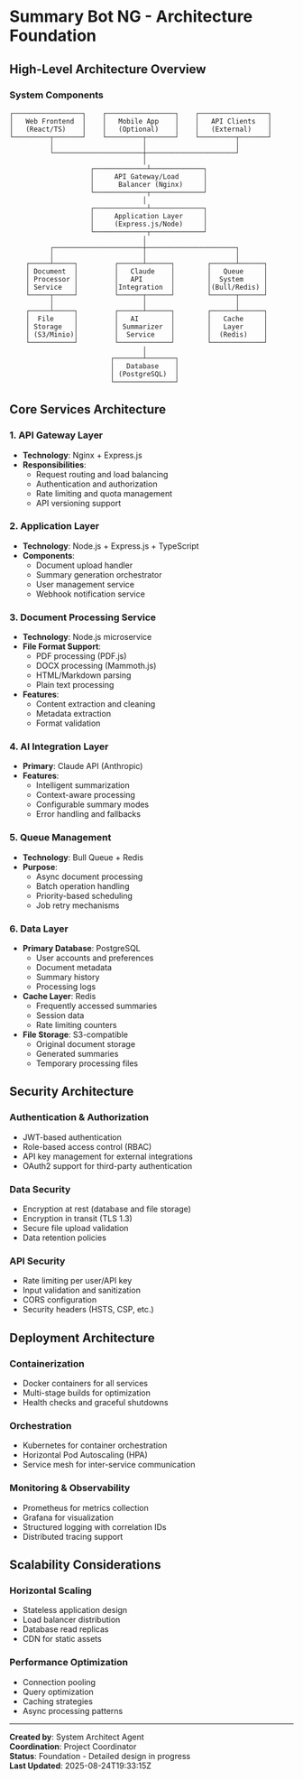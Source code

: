 # Summary Bot NG - Architecture Foundation

## High-Level Architecture Overview

### System Components

```
┌─────────────────┐    ┌─────────────────┐    ┌─────────────────┐
│   Web Frontend  │    │   Mobile App    │    │   API Clients   │
│   (React/TS)    │    │   (Optional)    │    │   (External)    │
└─────────┬───────┘    └─────────┬───────┘    └─────────┬───────┘
          │                      │                      │
          └──────────────────────┼──────────────────────┘
                                 │
                    ┌─────────────┴─────────────┐
                    │     API Gateway/Load      │
                    │      Balancer (Nginx)     │
                    └─────────────┬─────────────┘
                                 │
                    ┌─────────────┴─────────────┐
                    │     Application Layer     │
                    │     (Express.js/Node)     │
                    └─────────────┬─────────────┘
                                 │
          ┌──────────────────────┼──────────────────────┐
          │                      │                      │
    ┌─────┴─────┐         ┌──────┴──────┐        ┌──────┴──────┐
    │ Document  │         │   Claude    │        │   Queue     │
    │ Processor │         │   API       │        │  System     │
    │ Service   │         │Integration  │        │(Bull/Redis) │
    └─────┬─────┘         └──────┬──────┘        └──────┬──────┘
          │                      │                      │
    ┌─────┴─────┐         ┌──────┴──────┐        ┌──────┴──────┐
    │  File     │         │   AI        │        │   Cache     │
    │ Storage   │         │ Summarizer  │        │   Layer     │
    │ (S3/Minio)│         │  Service    │        │  (Redis)    │
    └───────────┘         └─────────────┘        └─────────────┘
                                 │
                         ┌───────┴───────┐
                         │   Database    │
                         │ (PostgreSQL)  │
                         └───────────────┘
```

## Core Services Architecture

### 1. API Gateway Layer
- **Technology**: Nginx + Express.js
- **Responsibilities**:
  - Request routing and load balancing
  - Authentication and authorization
  - Rate limiting and quota management
  - API versioning support

### 2. Application Layer
- **Technology**: Node.js + Express.js + TypeScript
- **Components**:
  - Document upload handler
  - Summary generation orchestrator
  - User management service
  - Webhook notification service

### 3. Document Processing Service
- **Technology**: Node.js microservice
- **File Format Support**:
  - PDF processing (PDF.js)
  - DOCX processing (Mammoth.js)
  - HTML/Markdown parsing
  - Plain text processing
- **Features**:
  - Content extraction and cleaning
  - Metadata extraction
  - Format validation

### 4. AI Integration Layer
- **Primary**: Claude API (Anthropic)
- **Features**:
  - Intelligent summarization
  - Context-aware processing
  - Configurable summary modes
  - Error handling and fallbacks

### 5. Queue Management
- **Technology**: Bull Queue + Redis
- **Purpose**:
  - Async document processing
  - Batch operation handling
  - Priority-based scheduling
  - Job retry mechanisms

### 6. Data Layer
- **Primary Database**: PostgreSQL
  - User accounts and preferences
  - Document metadata
  - Summary history
  - Processing logs
- **Cache Layer**: Redis
  - Frequently accessed summaries
  - Session data
  - Rate limiting counters
- **File Storage**: S3-compatible
  - Original document storage
  - Generated summaries
  - Temporary processing files

## Security Architecture

### Authentication & Authorization
- JWT-based authentication
- Role-based access control (RBAC)
- API key management for external integrations
- OAuth2 support for third-party authentication

### Data Security
- Encryption at rest (database and file storage)
- Encryption in transit (TLS 1.3)
- Secure file upload validation
- Data retention policies

### API Security
- Rate limiting per user/API key
- Input validation and sanitization
- CORS configuration
- Security headers (HSTS, CSP, etc.)

## Deployment Architecture

### Containerization
- Docker containers for all services
- Multi-stage builds for optimization
- Health checks and graceful shutdowns

### Orchestration
- Kubernetes for container orchestration
- Horizontal Pod Autoscaling (HPA)
- Service mesh for inter-service communication

### Monitoring & Observability
- Prometheus for metrics collection
- Grafana for visualization
- Structured logging with correlation IDs
- Distributed tracing support

## Scalability Considerations

### Horizontal Scaling
- Stateless application design
- Load balancer distribution
- Database read replicas
- CDN for static assets

### Performance Optimization
- Connection pooling
- Query optimization
- Caching strategies
- Async processing patterns

---
**Created by**: System Architect Agent  
**Coordination**: Project Coordinator  
**Status**: Foundation - Detailed design in progress  
**Last Updated**: 2025-08-24T19:33:15Z